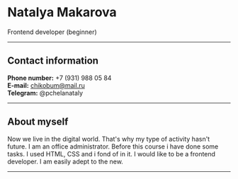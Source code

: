 # Natalya Makarova

Frontend developer (beginner)

- - - - -

## Contact information

**Phone number:** +7 (931) 988 05 84  
**E-mail:** chikobum@mail.ru  
**Telegram:** @pchelanataly  

- - - - 

## About myself

Now we live in the digital world. That's why my type of activity hasn't future. I am an office administrator. Before this course i have done some tasks. I used HTML, CSS and i fond of in it. I would like to be a frontend developer. I am easily adept to the new.

- - - - -